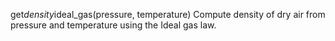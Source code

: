 get*density*ideal_gas(pressure, temperature) Compute density of dry air from pressure and temperature using the Ideal gas law.
